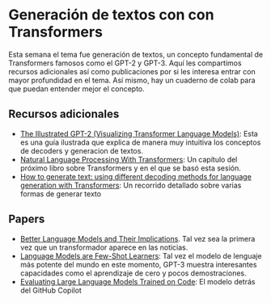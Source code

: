 # Generación de textos con con Transformers

Esta semana el tema fue generación de textos, un concepto fundamental de Transformers famosos como el GPT-2 y GPT-3. Aquí les compartimos recursos adicionales así como publicaciones por si les interesa entrar con mayor profundidad en el tema. Así mismo, hay un cuaderno de colab para que puedan entender mejor el concepto.

## Recursos adicionales

* [The Illustrated GPT-2 (Visualizing Transformer Language Models)](http://jalammar.github.io/illustrated-gpt2/): Esta es una guía ilustrada que explica de manera muy intuitiva los conceptos de decoders y generacion de textos.
* [Natural Language Processing With Transformers](https://learning.oreilly.com/library/view/natural-language-processing/9781098103231/ch06.html): Un capítulo del próximo libro sobre Transformers y en el que se basó esta sesión.
* [How to generate text: using different decoding methods for language generation with Transformers](https://huggingface.co/blog/how-to-generate): Un recorrido detallado sobre varias formas de generar texto

## Papers

* [Better Language Models and Their Implications](https://openai.com/blog/better-language-models/). Tal vez sea la primera vez que un transformador aparece en las noticias.
* [Language Models are Few-Shot Learners](https://proceedings.neurips.cc/paper/2020/file/1457c0d6bfcb4967418bfb8ac142f64a-Paper.pdf): Tal vez el modelo de lenguaje más potente del mundo en este momento, GPT-3 muestra interesantes capacidades como el aprendizaje de cero y pocos demostraciones.
* [Evaluating Large Language Models Trained on Code](https://arxiv.org/abs/2107.03374): El modelo detrás del GitHub Copilot

